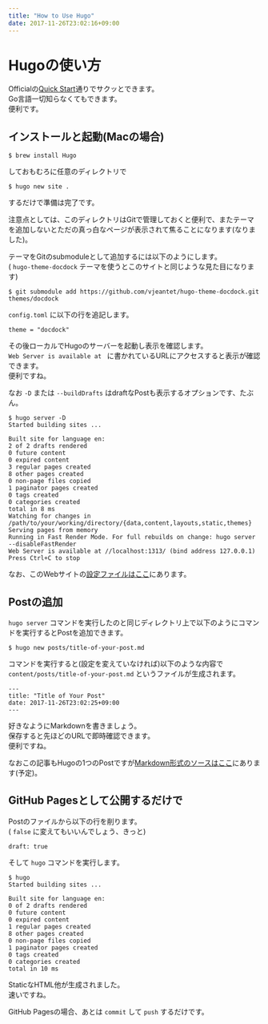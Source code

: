 ```yaml
---
title: "How to Use Hugo"
date: 2017-11-26T23:02:16+09:00
---
```


# Hugoの使い方

Officialの[Quick Start](https://gohugo.io/getting-started/quick-start/)通りでサクッとできます。  
Go言語一切知らなくてもできます。  
便利です。

## インストールと起動(Macの場合)

```shellsession
$ brew install Hugo
```

しておもむろに任意のディレクトリで

```shellsession
$ hugo new site .
```

するだけで準備は完了です。

注意点としては、このディレクトリはGitで管理しておくと便利で、またテーマを追加しないとただの真っ白なページが表示されて焦ることになります(なりました)。

テーマをGitのsubmoduleとして追加するには以下のようにします。  
( `hugo-theme-docdock` テーマを使うとこのサイトと同じような見た目になります)

```shellsession
$ git submodule add https://github.com/vjeantet/hugo-theme-docdock.git themes/docdock
```

`config.toml` に以下の行を追記します。

```
theme = "docdock"
```

その後ローカルでHugoのサーバーを起動し表示を確認します。  
`Web Server is available at ` に書かれているURLにアクセスすると表示が確認できます。  
便利ですね。

なお `-D` または `--buildDrafts` はdraftなPostも表示するオプションです、たぶん。

```shellsession
$ hugo server -D
Started building sites ...

Built site for language en:
2 of 2 drafts rendered
0 future content
0 expired content
3 regular pages created
8 other pages created
0 non-page files copied
1 paginator pages created
0 tags created
0 categories created
total in 8 ms
Watching for changes in /path/to/your/working/directory/{data,content,layouts,static,themes}
Serving pages from memory
Running in Fast Render Mode. For full rebuilds on change: hugo server --disableFastRender
Web Server is available at //localhost:1313/ (bind address 127.0.0.1)
Press Ctrl+C to stop
```

なお、このWebサイトの[設定ファイルはここ](https://github.com/mazgi/example-document-with-hugo/blob/master/docs.source/config.toml)にあります。

## Postの追加

`hugo server` コマンドを実行したのと同じディレクトリ上で以下のようにコマンドを実行するとPostを追加できます。

```shellsession
$ hugo new posts/title-of-your-post.md
```

コマンドを実行すると(設定を変えていなければ)以下のような内容で `content/posts/title-of-your-post.md` というファイルが生成されます。

```
---
title: "Title of Your Post"
date: 2017-11-26T23:02:25+09:00
---

```

好きなようにMarkdownを書きましょう。  
保存すると先ほどのURLで即時確認できます。  
便利ですね。

なおこの記事もHugoの1つのPostですが[Markdown形式のソースはここ](https://github.com/mazgi/example-document-with-hugo/blob/master/docs.source/content/posts/how-to-use-hugo.md)にあります(予定)。

## GitHub Pagesとして公開するだけで

Postのファイルから以下の行を削ります。  
( `false` に変えてもいいんでしょう、きっと)

```
draft: true
```

そして `hugo` コマンドを実行します。

```shellsession
$ hugo
Started building sites ...

Built site for language en:
0 of 2 drafts rendered
0 future content
0 expired content
1 regular pages created
8 other pages created
0 non-page files copied
1 paginator pages created
0 tags created
0 categories created
total in 10 ms
```

StaticなHTML他が生成されました。  
速いですね。


GitHub Pagesの場合、あとは `commit` して `push` するだけです。
